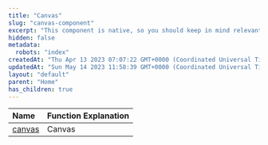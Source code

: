 ```yaml
---
title: "Canvas"
slug: "canvas-component"
excerpt: "This component is native, so you should keep in mind relevant limits when using it."
hidden: false
metadata: 
  robots: "index"
createdAt: "Thu Apr 13 2023 07:07:22 GMT+0000 (Coordinated Universal Time)"
updatedAt: "Sun May 14 2023 11:58:39 GMT+0000 (Coordinated Universal Time)"
layout: "default"
parent: "Home"
has_children: true
---
```

| Name                   | Function Explanation |
| :--------------------- | :------------------- |
| [canvas](doc:canvas-1) | Canvas               |
